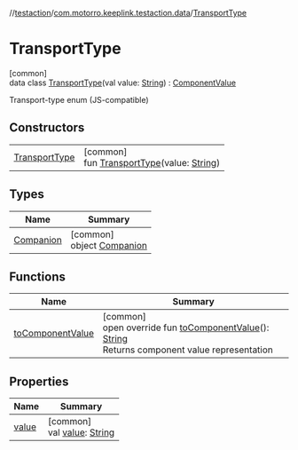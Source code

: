 //[testaction](../../../index.md)/[com.motorro.keeplink.testaction.data](../index.md)/[TransportType](index.md)

# TransportType

[common]\
data class [TransportType](index.md)(val value: [String](https://kotlinlang.org/api/latest/jvm/stdlib/kotlin/-string/index.html)) : [ComponentValue](../../../../uri/uri/com.motorro.keeplink.uri.data/-component-value/index.md)

Transport-type enum (JS-compatible)

## Constructors

| | |
|---|---|
| [TransportType](-transport-type.md) | [common]<br>fun [TransportType](-transport-type.md)(value: [String](https://kotlinlang.org/api/latest/jvm/stdlib/kotlin/-string/index.html)) |

## Types

| Name | Summary |
|---|---|
| [Companion](-companion/index.md) | [common]<br>object [Companion](-companion/index.md) |

## Functions

| Name | Summary |
|---|---|
| [toComponentValue](to-component-value.md) | [common]<br>open override fun [toComponentValue](to-component-value.md)(): [String](https://kotlinlang.org/api/latest/jvm/stdlib/kotlin/-string/index.html)<br>Returns component value representation |

## Properties

| Name | Summary |
|---|---|
| [value](value.md) | [common]<br>val [value](value.md): [String](https://kotlinlang.org/api/latest/jvm/stdlib/kotlin/-string/index.html) |
